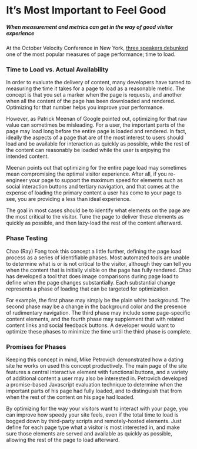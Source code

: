 # It’s Most Important to Feel Good
##### When measurement and metrics can get in the way of good visitor experience

At the October Velocity Conference in New York, [three speakers debunked](http://www.youtube.com/watch?v=mx0G8NPqNBc)  one of the most popular measures of page performance; time to load.

### Time to Load vs. Actual Availability
In order to evaluate the delivery of content, many developers have turned to measuring the time it takes for a page to load as a reasonable metric. The concept is that you set a marker when the page is requests, and another when all the content of the page has been downloaded and rendered. Optimizing for that number helps you improve your performance.

However, as Patrick Meenan of Google pointed out, optimizing for that raw value can sometimes be misleading. For a user, the important parts of the page may load long before the entire page is loaded and rendered. In fact, ideally the aspects of a page that are of the most interest to users should load and be available for interaction as quickly as possible, while the rest of the content can reasonably be loaded while the user is enjoying the intended content.

Meenan points out that optimizing for the entire page load may sometimes mean compromising the optimal visitor experience. After all, if you re-engineer your page to support the maximum speed for elements such as social interaction buttons and tertiary navigation, and that comes at the expense of loading the primary content a user has come to your page to see, you are providing a less than ideal experience.

The goal in most cases should be to identify what elements on the page are the most critical to the visitor. Tune the page to deliver these elements as quickly as possible, and then lazy-load the rest of the content afterward.

### Phase Testing
Chao (Ray) Fong took this concept a little further, defining the page load process as a series of identifiable phases. Most automated tools are unable to determine what is or is not critical to the visitor, although they can tell you when the content that is initially visible on the page has fully rendered. Chao has developed a tool that does image comparisons during page load to define when the page changes substantially. Each substantial change represents a phase of loading that can be targeted for optimization.

For example, the first phase may simply be the plain white background. The second phase may be a change in the background color and the presence of rudimentary navigation. The third phase may include some page-specific content elements, and the fourth phase may supplement that with related content links and social feedback buttons. A developer would want to optimize these phases to minimize the time until the third phase is complete.

### Promises for Phases
Keeping this concept in mind, Mike Petrovich demonstrated how a dating site he works on used this concept productively. The main page of the site features a central interactive element with functional buttons, and a variety of additional content a user may also be interested in. Petrovich developed a promise-based Javascript evaluation technique to determine when the important parts of his page had fully loaded, and to distinguish that from when the rest of the content on his page had loaded.

By optimizing for the way your visitors want to interact with your page, you can improve how speedy your site feels, even if the total time to load is bogged down by third-party scripts and remotely-hosted elements. Just define for each page type what a visitor is most interested in, and make sure those elements are served and available as quickly as possible, allowing the rest of the page to load afterward.

